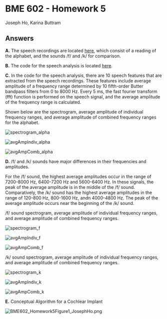 # BME 602 - Homework 5
Joseph Ho, Karina Buttram

## Answers
**A.** The speech recordings are located [here](/recordings), which consist of a reading of the alphabet, and the sounds /f/ and /k/ for comparison.

**B.** The code for the speech analysis is located [here](/speech_analysis.py).

**C.** In the code for the speech analysis, there are 10 speech features that are extracted from the speech recordings. These features include average amplitude of a frequency range determined by 10 fifth-order Butter bandpass filters from 0 to 8000 Hz. Every 5 ms, the fast fourier transform (fft) function is performed on the speech signal, and the average amplitude of the frequency range is calculated.

Shown below are the spectrogram, average amplitude of individual frequency ranges, and average amplitude of combined frequency ranges for the alphabet.

![spectrogram_alpha](figures/spectrogram_alpha.png)

![avgAmpIndiv_alpha](figures/avgAmpIndiv_alpha.png)

![avgAmpComb_alpha](figures/avgAmpComb_alpha.png)

**D.** /f/ and /k/ sounds have major differences in their frequencies and amplitudes.

For the /f/ sound, the highest average amplitudes occur in the range of 7200-8000 Hz, 6400-7200 Hz and 5600-6400 Hz. In these signals, the peak of the average amplitude is in the middle of the /f/ sound. Comparatively, the /k/ sound has the highest average amplitudes in the range of 120-800 Hz, 800-1600 Hz, andn 4000-4800 Hz. The peak of the average amplitude occurs near the beginning of the /k/ sound. 

/f/ sound spectrogram, average amplitude of individual frequency ranges, and average amplitude of combined frequency ranges.

![spectrogram_f](figures/spectrogram_f.png)

![avgAmpIndiv_f](figures/avgAmpIndiv_f.png)

![avgAmpComb_f](figures/avgAmpComb_f.png)

/k/ sound spectrogram, average amplitude of individual frequency ranges, and average amplitude of combined frequency ranges.

![spectrogram_k](figures/spectrogram_k.png)

![avgAmpIndiv_k](figures/avgAmpIndiv_k.png)

![avgAmpComb_k](figures/avgAmpComb_k.png)

**E.** Conceptual Algorithm for a Cochlear Implant

![BME602_Homework5Figure1_JosephHo.png](figures/BME602_Homework5Figure1_JosephHo.png)